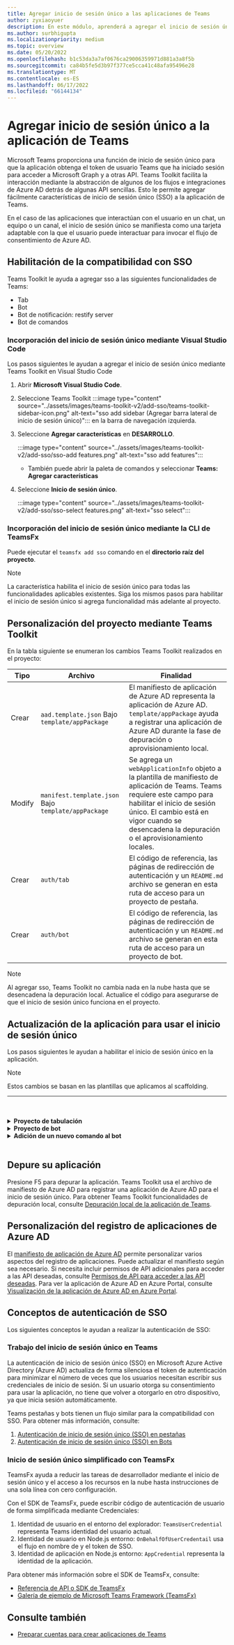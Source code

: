 ```yaml
---
title: Agregar inicio de sesión único a las aplicaciones de Teams
author: zyxiaoyuer
description: En este módulo, aprenderá a agregar el inicio de sesión único (SSO) de Teams Toolkit, habilitar la compatibilidad con SSO y actualizar la aplicación para que use el inicio de sesión único.
ms.author: surbhigupta
ms.localizationpriority: medium
ms.topic: overview
ms.date: 05/20/2022
ms.openlocfilehash: b1c53da3a7af0676ca29006359971d881a3a8f5b
ms.sourcegitcommit: ca84b5fe5d3b97f377ce5cca41c48afa95496e28
ms.translationtype: MT
ms.contentlocale: es-ES
ms.lasthandoff: 06/17/2022
ms.locfileid: "66144134"
---
```

# <a name="add-single-sign-on-to-teams-app"></a>Agregar inicio de sesión único a la aplicación de Teams

Microsoft Teams proporciona una función de inicio de sesión único para que la aplicación obtenga el token de usuario Teams que ha iniciado sesión para acceder a Microsoft Graph y a otras API. Teams Toolkit facilita la interacción mediante la abstracción de algunos de los flujos e integraciones de Azure AD detrás de algunas API sencillas. Esto le permite agregar fácilmente características de inicio de sesión único (SSO) a la aplicación de Teams.

En el caso de las aplicaciones que interactúan con el usuario en un chat, un equipo o un canal, el inicio de sesión único se manifiesta como una tarjeta adaptable con la que el usuario puede interactuar para invocar el flujo de consentimiento de Azure AD.

## <a name="enable-sso-support"></a>Habilitación de la compatibilidad con SSO

Teams Toolkit le ayuda a agregar sso a las siguientes funcionalidades de Teams:

* Tab
* Bot
* Bot de notificación: restify server
* Bot de comandos

### <a name="add-sso-using-visual-studio-code"></a>Incorporación del inicio de sesión único mediante Visual Studio Code

Los pasos siguientes le ayudan a agregar el inicio de sesión único mediante Teams Toolkit en Visual Studio Code

1. Abrir **Microsoft Visual Studio Code**.
2. Seleccione Teams Toolkit :::image type="content" source="../assets/images/teams-toolkit-v2/add-sso/teams-toolkit-sidebar-icon.png" alt-text="sso add sidebar (Agregar barra lateral de inicio de sesión único)"::: en la barra de navegación izquierda.
3. Seleccione **Agregar características** en **DESARROLLO**.

    :::image type="content" source="../assets/images/teams-toolkit-v2/add-sso/sso-add features.png" alt-text="sso add features":::

    * También puede abrir la paleta de comandos y seleccionar **Teams: Agregar características**

4. Seleccione **Inicio de sesión único**.

    :::image type="content" source="../assets/images/teams-toolkit-v2/add-sso/sso-select features.png" alt-text="sso select":::

### <a name="add-sso-using-teamsfx-cli"></a>Incorporación del inicio de sesión único mediante la CLI de TeamsFx

Puede ejecutar el `teamsfx add sso` comando en el **directorio raíz del proyecto**.

> [!Note]
> La característica habilita el inicio de sesión único para todas las funcionalidades aplicables existentes. Siga los mismos pasos para habilitar el inicio de sesión único si agrega funcionalidad más adelante al proyecto.

## <a name="customize-your-project-using-teams-toolkit"></a>Personalización del proyecto mediante Teams Toolkit

En la tabla siguiente se enumeran los cambios Teams Toolkit realizados en el proyecto:

   |**Tipo**|**Archivo**|**Finalidad**|
   |--------|--------|-----------|
   |Crear|`aad.template.json` Bajo `template/appPackage`|El manifiesto de aplicación de Azure AD representa la aplicación de Azure AD. `template/appPackage` ayuda a registrar una aplicación de Azure AD durante la fase de depuración o aprovisionamiento local.|
   |Modify|`manifest.template.json` Bajo `template/appPackage`|Se agrega un `webApplicationInfo` objeto a la plantilla de manifiesto de aplicación de Teams. Teams requiere este campo para habilitar el inicio de sesión único. El cambio está en vigor cuando se desencadena la depuración o el aprovisionamiento locales.|
   |Crear|`auth/tab`|El código de referencia, las páginas de redirección de autenticación y un `README.md` archivo se generan en esta ruta de acceso para un proyecto de pestaña.|
   |Crear|`auth/bot`|El código de referencia, las páginas de redirección de autenticación y un `README.md` archivo se generan en esta ruta de acceso para un proyecto de bot.|

> [!Note]
> Al agregar sso, Teams Toolkit no cambia nada en la nube hasta que se desencadena la depuración local. Actualice el código para asegurarse de que el inicio de sesión único funciona en el proyecto.

## <a name="update-your-application-to-use-sso"></a>Actualización de la aplicación para usar el inicio de sesión único

Los pasos siguientes le ayudan a habilitar el inicio de sesión único en la aplicación.

> [!NOTE]
> Estos cambios se basan en las plantillas que aplicamos al scaffolding.

---
<br>
<br><details>
<summary><b>Proyecto de tabulación </b></summary>

1. Copie `auth-start.html` y `auth-end.htm`** en la carpeta en `auth/public` `tabs/public/`. Teams Toolkit registra estos dos puntos de conexión en Azure AD para el flujo de redireccionamiento de Azure AD.

2. Copie `sso` la carpeta en `auth/tab` en `tabs/src/sso/`.

    * `InitTeamsFx`: el archivo implementa una función que inicializa el SDK de TeamsFx y abre `GetUserProfile` el componente después de inicializar el SDK.

    * `GetUserProfile`: el archivo implementa una función que llama a Microsoft Graph API para obtener información del usuario.

3. Ejecute `npm install @microsoft/teamsfx-react` en `tabs/`.

4. Agregue las líneas siguientes a `tabs/src/components/sample/Welcome.tsx` para importar `InitTeamsFx`:

    ```Bash

    import { InitTeamsFx } from "../../sso/InitTeamsFx";

    ```

5. Reemplace la línea siguiente: `<AddSSO />` por `<InitTeamsFx />` para reemplazar el `AddSso` componente por `InitTeamsFx` el componente.

</details>
<details>
<summary><b>Proyecto de bot </b></summary>

1. Copie `auth/bot/public` la carpeta en `bot/src`. Las dos carpetas contienen páginas HTML usadas para la redirección de autenticación; es necesario modificar `bot/src/index` el archivo para agregar enrutamiento a estas páginas.

2. Copie `auth/bot/sso` la carpeta en `bot/src`. Las dos carpetas contienen tres archivos como referencia para la implementación de SSO:

    * `showUserInfo`: implementa una función para obtener información del usuario con el token de SSO. Puede seguir esto para crear su propio método que requiera el token de SSO.

    * `ssoDialog`: crea un [ComponentDialog](/javascript/api/botbuilder-dialogs/componentdialog?view=botbuilder-ts-latest&preserve-view=true) que se usa para el inicio de sesión único.

    * `teamsSsoBot`: crea un [TeamsActivityHandler](/javascript/api/botbuilder/teamsactivityhandler?view=botbuilder-ts-latest&preserve-view=true) con `ssoDialog` y agrega `showUserInfo` como un comando que se puede desencadenar.

3. Siga el ejemplo de código y registre su propio comando con `addCommand` en este archivo (opcional).

4. Ejecute `npm install isomorphic-fetch` en `bot/`.

5. Ejecute `npm install copyfiles` en `bot/` y reemplace la siguiente línea en package.json:
  
   ```JSON

   "build": "tsc --build",

    ```

   Con

   ```JSON

   "build": "tsc --build && copyfiles public/*.html lib/",

   ```

   Las páginas HTML usadas para la redirección de autenticación se copian al compilar este proyecto de bot.

6. Después de agregar los siguientes archivos, debe crear una nueva `teamsSsoBot` instancia en `bot/src/index` el archivo. Reemplace el código siguiente:

   ```Bash
  
   // Process Teams activity with Bot Framework.
   server.post("/api/messages", async (req, res) => {
   await commandBot.requestHandler(req, res);
   });  

   ```

   Con

   ```Bash

   const handler = new TeamsSsoBot();
   // Process Teams activity with Bot Framework.
   server.post("/api/messages", async (req, res) => {
       await commandBot.requestHandler(req, res, async (context)=> {
           await handler.run(context);
       });
   });

   ```

7. Agregue las rutas HTML en el `bot/src/index` archivo:

   ```Bash

   server.get(
       "/auth-*.html",
       restify.plugins.serveStatic({
           directory: path.join(__dirname, "public"),
       })
   );

   ```

8. Agregue las líneas siguientes a `bot/src/index` para importar `teamsSsoBot` y `path`:

   ```Bash

   // For ts:
   import { TeamsSsoBot } from "./sso/teamsSsoBot";
   const path = require("path");

   // For js:
   const { TeamsSsoBot } = require("./sso/teamsSsoBot");
   const path = require("path");

   ```

9. Registre el comando en el manifiesto de la aplicación Teams. Abra `templates/appPackage/manifest.template.json`y agregue las siguientes líneas en `command` en `commandLists` del bot:

   ```JSON

   {
       "title": "show",
       "description": "Show user profile using Single Sign On feature"
   }

   ```

</details>
<details>
<summary><b>Adición de un nuevo comando al bot </b></summary>

> [!NOTE]
> Actualmente, estas instrucciones se aplican a `command bot`. Si comienza con , `bot`consulte [el ejemplo bot-sso](https://github.com/OfficeDev/TeamsFx-Samples/tree/v2/bot-sso).

Los pasos siguientes le ayudarán a agregar un nuevo comando, después de agregar sso en el proyecto:

1. Cree un nuevo archivo (`todo.ts` o `todo.js`) en `bot/src/` y agregue su propia lógica de negocios para llamar a Graph API:

# <a name="typescript"></a>[TypeScript](#tab/typescript)

   ```typescript
   // for TypeScript:
export async function showUserImage(
    context: TurnContext,
    ssoToken: string,
    param: any[]
): Promise<DialogTurnResult> {
    await context.sendActivity("Retrieving user photo from Microsoft Graph ...");

    // Init TeamsFx instance with SSO token
    const teamsfx = new TeamsFx().setSsoToken(ssoToken);

    // Update scope here. For example: Mail.Read, etc.
    const graphClient = createMicrosoftGraphClient(teamsfx, param[0]);
    
    // You can add following code to get your photo:
    // let photoUrl = "";
    // try {
    //   const photo = await graphClient.api("/me/photo/$value").get();
    //   photoUrl = URL.createObjectURL(photo);
    // } catch {
    //   // Could not fetch photo from user's profile, return empty string as placeholder.
    // }
    // if (photoUrl) {
    //   await context.sendActivity(
    //     `You can find your photo here: ${photoUrl}`
    //   );
    // } else {
    //   await context.sendActivity("Could not retrieve your photo from Microsoft Graph. Please make sure you have uploaded your photo.");
    // }

    return;
}  
   ```

# <a name="javascript"></a>[JavaScript](#tab/javascript)

   ```javaScript
   // for JavaScript:
export async function showUserImage(context, ssoToken, param) {
    await context.sendActivity("Retrieving user photo from Microsoft Graph ...");

    // Init TeamsFx instance with SSO token
    const teamsfx = new TeamsFx().setSsoToken(ssoToken);

    // Update scope here. For example: Mail.Read, etc.
    const graphClient = createMicrosoftGraphClient(teamsfx, param[0]);
    
    // You can add following code to get your photo:
    // let photoUrl = "";
    // try {
    //   const photo = await graphClient.api("/me/photo/$value").get();
    //   photoUrl = URL.createObjectURL(photo);
    // } catch {
    //   // Could not fetch photo from user's profile, return empty string as placeholder.
    // }
    // if (photoUrl) {
    //   await context.sendActivity(
    //     `You can find your photo here: ${photoUrl}`
    //   );
    // } else {
    //   await context.sendActivity("Could not retrieve your photo from Microsoft Graph. Please make sure you have uploaded your photo.");
    // }

    return;
}
   ```

---

2. Registro de un nuevo comando

   * Agregue la siguiente línea para el nuevo registro de comandos mediante `addCommand` en `teamsSsoBot`:

     ```bash

     this.dialog.addCommand("ShowUserProfile", "show", showUserInfo);

     ```

   * Agregue las líneas siguientes después de la línea anterior para registrar un nuevo comando `photo` y enlazar con el método `showUserImage` agregado anteriormente:

     ```bash

     // As shown here, you can add your own parameter into the `showUserImage` method
     // You can also use regular expression for the command here
     const scope = ["User.Read"];
     this.dialog.addCommand("ShowUserPhoto", new RegExp("photo\s*.*"), showUserImage, scope);

     ```

3. Registre el comando en el manifiesto de la aplicación Teams. Abra `templates/appPackage/manifest.template.json`y agregue las siguientes líneas en `command` en `commandLists` del bot:

   ```JSON

   {
       "title": "photo",
       "description": "Show user photo using Single Sign On feature"
   }

   ```

</details>
<br>

## <a name="debug-your-application"></a>Depure su aplicación

Presione F5 para depurar la aplicación. Teams Toolkit usa el archivo de manifiesto de Azure AD para registrar una aplicación de Azure AD para el inicio de sesión único. Para obtener Teams Toolkit funcionalidades de depuración local, consulte [Depuración local de la aplicación de Teams](debug-local.md).

## <a name="customize-azure-ad-application-registration"></a>Personalización del registro de aplicaciones de Azure AD

El [manifiesto de aplicación de Azure AD](/azure/active-directory/develop/reference-app-manifest) permite personalizar varios aspectos del registro de aplicaciones. Puede actualizar el manifiesto según sea necesario. Si necesita incluir permisos de API adicionales para acceder a las API deseadas, consulte [Permisos de API para acceder a las API deseadas](https://github.com/OfficeDev/TeamsFx/wiki/#customize-aad-manifest-template).
Para ver la aplicación de Azure AD en Azure Portal, consulte [Visualización de la aplicación de Azure AD en Azure Portal](https://github.com/OfficeDev/TeamsFx/wiki/Manage-AAD-application-in-Teams-Toolkit#How-to-view-the-AAD-app-on-the-Azure-portal).

## <a name="sso-authentication-concepts"></a>Conceptos de autenticación de SSO

Los siguientes conceptos le ayudan a realizar la autenticación de SSO:

### <a name="working-of-sso-in-teams"></a>Trabajo del inicio de sesión único en Teams

La autenticación de inicio de sesión único (SSO) en Microsoft Azure Active Directory (Azure AD) actualiza de forma silenciosa el token de autenticación para minimizar el número de veces que los usuarios necesitan escribir sus credenciales de inicio de sesión. Si un usuario otorga su consentimiento para usar la aplicación, no tiene que volver a otorgarlo en otro dispositivo, ya que inicia sesión automáticamente.

Teams pestañas y bots tienen un flujo similar para la compatibilidad con SSO. Para obtener más información, consulte:

1. [Autenticación de inicio de sesión único (SSO) en pestañas](../tabs/how-to/authentication/tab-sso-overview.md)
2. [Autenticación de inicio de sesión único (SSO) en Bots](../bots/how-to/authentication/auth-aad-sso-bots.md)

### <a name="simplified-sso-with-teamsfx"></a>Inicio de sesión único simplificado con TeamsFx

TeamsFx ayuda a reducir las tareas de desarrollador mediante el inicio de sesión único y el acceso a los recursos en la nube hasta instrucciones de una sola línea con cero configuración.

Con el SDK de TeamsFx, puede escribir código de autenticación de usuario de forma simplificada mediante Credenciales:

1. Identidad de usuario en el entorno del explorador: `TeamsUserCredential` representa Teams identidad del usuario actual.
2. Identidad de usuario en Node.js entorno: `OnBehalfOfUserCredentail` usa el flujo en nombre de y el token de SSO.
3. Identidad de aplicación en Node.js entorno: `AppCredential` representa la identidad de la aplicación.

Para obtener más información sobre el SDK de TeamsFx, consulte:

* [Referencia de API o SDK de TeamsFx](TeamsFx-SDK.md) [](/javascript/api/@microsoft/teamsfx/?view=msteams-client-js-latest&preserve-view=true)
* [Galería de ejemplo de Microsoft Teams Framework (TeamsFx)](https://github.com/OfficeDev/TeamsFx-Samples/tree/v2)

## <a name="see-also"></a>Consulte también

* [Preparar cuentas para crear aplicaciones de Teams](accounts.md)
